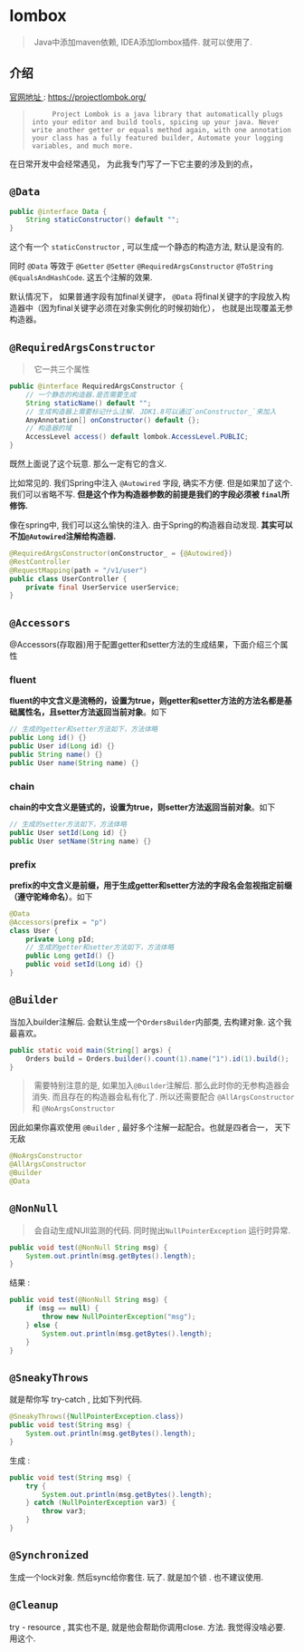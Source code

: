 # lombox

> ​	Java中添加maven依赖, IDEA添加lombox插件. 就可以使用了. 

## 介绍

 [官网地址 ](https://projectlombok.org/)  :  https://projectlombok.org/

> 	    ​	Project Lombok is a java library that automatically plugs into your editor and build tools, spicing up your java. Never write another getter or equals method again, with one annotation your class has a fully featured builder, Automate your logging variables, and much more.

在日常开发中会经常遇见， 为此我专门写了一下它主要的涉及到的点， 

## `@Data`

```java
public @interface Data {
	String staticConstructor() default "";
}
```

这个有一个 `staticConstructor` , 可以生成一个静态的构造方法, 默认是没有的. 

同时 `@Data` 等效于 `@Getter`  `@Setter` `@RequiredArgsConstructor` `@ToString` `@EqualsAndHashCode`.  这五个注解的效果.  

默认情况下， 如果普通字段有加final关键字， `@Data` 将final关键字的字段放入构造器中（因为final关键字必须在对象实例化的时候初始化）， 也就是出现覆盖无参构造器。

## `@RequiredArgsConstructor`

> ​	它一共三个属性

```java
public @interface RequiredArgsConstructor {
    // 一个静态的构造器.是否需要生成
	String staticName() default "";
    // 生成构造器上需要标记什么注解. JDK1.8可以通过`onConstructor_`来加入
	AnyAnnotation[] onConstructor() default {};
    // 构造器的域
	AccessLevel access() default lombok.AccessLevel.PUBLIC;
}
```

既然上面说了这个玩意. 那么一定有它的含义. 

比如常见的. 我们Spring中注入 `@Autowired` 字段, 确实不方便. 但是如果加了这个. 我们可以省略不写.  **但是这个作为构造器参数的前提是我们的字段必须被 `final`所修饰.** 

 像在spring中, 我们可以这么愉快的注入. 由于Spring的构造器自动发现. **其实可以不加`@Autowired`注解给构造器.** 

```java
@RequiredArgsConstructor(onConstructor_ = {@Autowired})
@RestController
@RequestMapping(path = "/v1/user")
public class UserController {
    private final UserService userService;
}
```

## `@Accessors `

@Accessors(存取器)用于配置getter和setter方法的生成结果，下面介绍三个属性 

### fluent

**fluent的中文含义是流畅的，设置为true，则getter和setter方法的方法名都是基础属性名，且setter方法返回当前对象**。如下

```java
// 生成的getter和setter方法如下，方法体略
public Long id() {}
public User id(Long id) {}
public String name() {}
public User name(String name) {}
```

### chain

**chain的中文含义是链式的，设置为true，则setter方法返回当前对象**。如下

```java
// 生成的setter方法如下，方法体略
public User setId(Long id) {}
public User setName(String name) {}
```

### prefix

**prefix的中文含义是前缀，用于生成getter和setter方法的字段名会忽视指定前缀（遵守驼峰命名）**。如下

```java
@Data
@Accessors(prefix = "p")
class User {
	private Long pId;
	// 生成的getter和setter方法如下，方法体略
	public Long getId() {}
	public void setId(Long id) {}
}
```

## `@Builder` 

当加入builder注解后. 会默认生成一个`OrdersBuilder`内部类, 去构建对象. 这个我最喜欢。

```java
public static void main(String[] args) {
    Orders build = Orders.builder().count(1).name("1").id(1).build();
}
```

> ​	需要特别注意的是, 如果加入`@Builder`注解后. 那么此时你的无参构造器会消失. 而且存在的构造器会私有化了. 所以还需要配合  `@AllArgsConstructor`   和 `@NoArgsConstructor` 

因此如果你喜欢使用 `@Builder` , 最好多个注解一起配合。也就是四者合一， 天下无敌 

```java
@NoArgsConstructor
@AllArgsConstructor
@Builder
@Data
```

## `@NonNull`

> ​	会自动生成NUll监测的代码.  同时抛出`NullPointerException` 运行时异常. 

```java
public void test(@NonNull String msg) {
    System.out.println(msg.getBytes().length);
}
```

结果 : 

```java
public void test(@NonNull String msg) {
    if (msg == null) {
        throw new NullPointerException("msg");
    } else {
        System.out.println(msg.getBytes().length);
    }
}
```



## `@SneakyThrows`

就是帮你写 try-catch   , 比如下列代码. 

```java
@SneakyThrows({NullPointerException.class})
public void test(String msg) {
    System.out.println(msg.getBytes().length);
}
```

生成 : 

```java
public void test(String msg) {
    try {
        System.out.println(msg.getBytes().length);
    } catch (NullPointerException var3) {
        throw var3;
    }
}
```



## `@Synchronized`

生成一个lock对象. 然后sync给你套住. 玩了. 就是加个锁 . 也不建议使用. 

## `@Cleanup`

try - resource  , 其实也不是, 就是他会帮助你调用close. 方法. 我觉得没啥必要. 用这个. 